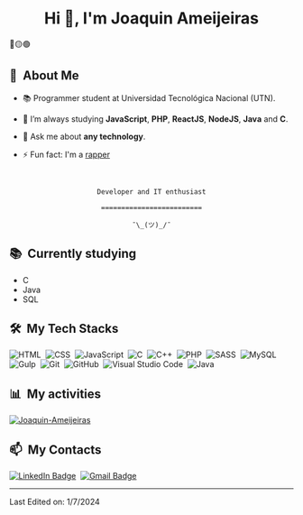 <h1 align="center">Hi 👋, I'm Joaquin Ameijeiras</h1>

<div>
🔴🟡🟢

<br>

</div>


<div>

  ## 🧭 &nbsp;About Me

  - 📚 Programmer student at Universidad Tecnológica Nacional (UTN).
  <!-- - 🔭 I'm currently working on <a href="#">MyJob</a> -->

  - 🌱  I’m always studying **JavaScript**, **PHP**, **ReactJS**, **NodeJS**, **Java** and **C**.

  - 💬 Ask me about **any technology**.

  - ⚡ Fun fact: I'm a <a href="https://en.wikipedia.org/wiki/Rapping">rapper</a>

  <br>
  

</div>


<div align="center">

  `Developer and IT enthusiast`
  <br>

  `=========================`
  <br>

  `¯\_(ツ)_/¯`
</div>


<div>

  ## 📚 &nbsp;Currently studying

  - C
  - Java
  - SQL

</div>


<div>

  ## 🛠️ &nbsp;My Tech Stacks

  ![HTML](https://img.shields.io/badge/-HTML-0D1117?style=flat&logo=HTML5)&nbsp;
  ![CSS](https://img.shields.io/badge/-CSS-0D1117?style=flat&logo=CSS3&logoColor=1572B6)&nbsp;
  ![JavaScript](https://img.shields.io/badge/-JavaScript-0D1117?style=flat&logo=javascript)&nbsp;
  ![C](https://img.shields.io/badge/Programming_language-0D1117?logo=C)&nbsp;
  ![C++](https://img.shields.io/badge/C%2B%2B-0D1117?logo=C%2B%2B)&nbsp;
  ![PHP](https://img.shields.io/badge/PHP-0D1117?logo=PHP)&nbsp;
  ![SASS](https://img.shields.io/badge/SASS-0D1117?logo=SASS)&nbsp;
  ![MySQL](https://img.shields.io/badge/MySQL-0D1117?logo=MySQL)&nbsp;
  ![Gulp](https://img.shields.io/badge/Gulp-0D1117?logo=GULP)&nbsp;
  ![Git](https://img.shields.io/badge/-Git-0D1117?style=flat&logo=git)&nbsp;
  ![GitHub](https://img.shields.io/badge/-GitHub-0D1117?style=flat&logo=github)&nbsp;
  ![Visual Studio Code](https://img.shields.io/badge/-VS%20Code-0D1117?style=flat&logo=visual-studio-code&logoColor=007ACC)&nbsp;
  ![Java](https://img.shields.io/badge/Java-0D1117?style=flat&logoColor=1572B6)&nbsp;

</div>


<div>

  ## 📊 &nbsp;My activities
  <a href="https://github.com/Joaquin-Ameijeiras">
    <img align="center" alt="Joaquin-Ameijeiras" src="https://github-readme-stats.vercel.app/api/top-langs/?username=Joaquin-Ameijeiras&theme=midnight-purple&layout=compact&bg_color=0D1117&hide_border=true&count_private=true" />
  </a>
</div>

<div>

  ## 📫 &nbsp;My Contacts

  <!-- [![Portfolio Badge](https://img.shields.io/badge/-Portifolio-blueviolet?style=flat-square&logo=Portfolio&logoColor=white)](https://pepyn0.github.io/)&nbsp; -->
  [![LinkedIn Badge](https://img.shields.io/badge/-Joaquin_Ameijeiras-blue?style=flat-square&logo=Linkedin&logoColor=white&link=https://www.linkedin.com/in/joaquin-ameijeiras-493982250/)](https://www.linkedin.com/in/joaquin-ameijeiras-493982250/)&nbsp;
  [![Gmail Badge](https://img.shields.io/badge/-joacoprogramando@gmail.com-red?style=flat-square&logo=Gmail&logoColor=white)](mailto:joacoprogramando@gmail.com)&nbsp;

</div>

------

Last Edited on: 1/7/2024
